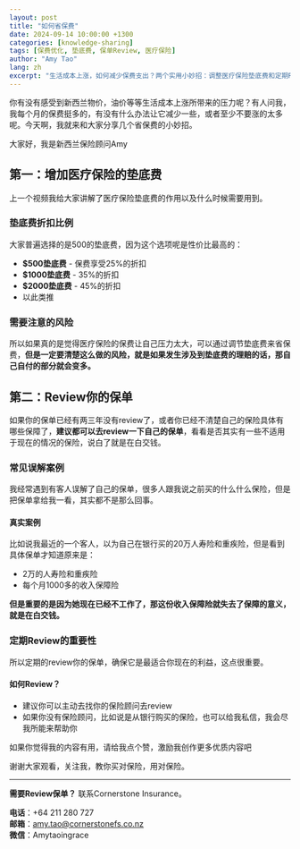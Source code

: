 ```yaml
---
layout: post
title: "如何省保费"
date: 2024-09-14 10:00:00 +1300
categories: [knowledge-sharing]
tags: [保费优化, 垫底费, 保单Review, 医疗保险]
author: "Amy Tao"
lang: zh
excerpt: "生活成本上涨，如何减少保费支出？两个实用小妙招：调整医疗保险垫底费和定期Review保单，确保不白交钱。"
---
```


你有没有感受到新西兰物价，油价等等生活成本上涨所带来的压力呢？有人问我，我每个月的保费挺多的，有没有什么办法让它减少一些，或者至少不要涨的太多呢。今天啊，我就来和大家分享几个省保费的小妙招。

大家好，我是新西兰保险顾问Amy

## 第一：增加医疗保险的垫底费

上一个视频我给大家讲解了医疗保险垫底费的作用以及什么时候需要用到。

### 垫底费折扣比例

大家普遍选择的是500的垫底费，因为这个选项呢是性价比最高的：

- **$500垫底费** - 保费享受25%的折扣
- **$1000垫底费** - 35%的折扣
- **$2000垫底费** - 45%的折扣
- 以此类推

### 需要注意的风险

所以如果真的是觉得医疗保险的保费让自己压力太大，可以通过调节垫底费来省保费，**但是一定要清楚这么做的风险，就是如果发生涉及到垫底费的理赔的话，那自己自付的部分就会变多。**

## 第二：Review你的保单

如果你的保单已经有两三年没有review了，或者你已经不清楚自己的保险具体有哪些保障了，**建议都可以去review一下自己的保单**，看看是否其实有一些不适用于现在的情况的保险，说白了就是在白交钱。

### 常见误解案例

我经常遇到有客人误解了自己的保单，很多人跟我说之前买的什么什么保险，但是把保单拿给我一看，其实都不是那么回事。

#### 真实案例

比如说我最近的一个客人，以为自己在银行买的20万人寿险和重疾险，但是看到具体保单才知道原来是：
- 2万的人寿险和重疾险
- 每个月1000多的收入保障险

**但是重要的是因为她现在已经不工作了，那这份收入保障险就失去了保障的意义，就是在白交钱。**

### 定期Review的重要性

所以定期的review你的保单，确保它是最适合你现在的利益，这点很重要。

#### 如何Review？

- 建议你可以主动去找你的保险顾问去review
- 如果你没有保险顾问，比如说是从银行购买的保险，也可以给我私信，我会尽我所能来帮助你

如果你觉得我的内容有用，请给我点个赞，激励我创作更多优质内容吧

谢谢大家观看，关注我，教你买对保险，用对保险。

---

**需要Review保单？** 联系Cornerstone Insurance。

**电话**：+64 211 280 727  
**邮箱**：amy.tao@cornerstonefs.co.nz  
**微信**：Amytaoingrace
